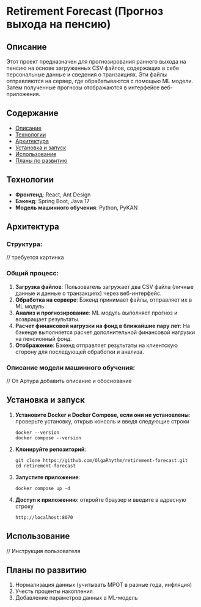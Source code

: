 # Retirement Forecast (Прогноз выхода на пенсию)

## Описание

Этот проект предназначен для прогнозирования раннего выхода на пенсию на основе загруженных CSV файлов, содержащих в себе персональные данные и сведения о транзакциях. Эти файлы отправляются на сервер, где обрабатываются с помощью ML модели. Затем полученные прогнозы отображаются в интерфейсе веб-приложения.

## Содержание

- [Описание](#описание)
- [Технологии](#технологии)
- [Архитектура](#архитектура)
- [Установка и запуск](#установка-и-запуск)
- [Использование](#использование)
- [Планы по развитию](#планы-по-развитию)

## Технологии

- **Фронтенд**: React, Ant Design
- **Бэкенд**: Spring Boot, Java 17
- **Модель машинного обучения**: Python, PyKAN
  
## Архитектура

### Структура:

// требуется картинка

### Общий процесс:

1. **Загрузка файлов**: Пользователь загружает два CSV файла (личные данные и данные о транзакциях) через веб-интерфейс.
2. **Обработка на сервере**: Бэкенд принимает файлы, отправляет их в ML модуль.
3. **Анализ и прогнозирование**: ML модуль выполняет прогноз и возвращает результаты.
4. **Расчет финансовой нагрузки на фонд в ближайшие пару лет**: На бэкенде выполняется расчет дополнительной финансовой нагрузки на пенсионный фонд.
5. **Отображение**: Бэкенд отправляет результаты на клиентскую сторону для последующей обработки и анализа.

### Описание модели машинного обучения:

// От Артура добавить описание и обоснование

## Установка и запуск
1. **Установите Docker и Docker Compose, если они не установлены**: проверьте установку, открыв консоль и введя следующие строки
   ```
   docker --version
   docker compose --version
   ```
3. **Клонируйте репозиторий**:
   ```
   git clone https://github.com/OlgaRhythm/retirement-forecast.git
   cd retirement-forecast
   ```
5. **Запустите приложение**:
   ```
   docker compose up -d
   ```
6. **Доступ к приложению**: откройте браузер и введите в адресную строку
   ```
   http://localhost:8070
   ```

## Использование

// Инструкция пользователя

## Планы по развитию

1. Нормализация данных (учитывать МРОТ в разные года, инфляция)
2. Учесть проценты накопления
3. Добавление параметров данных в ML-модель

